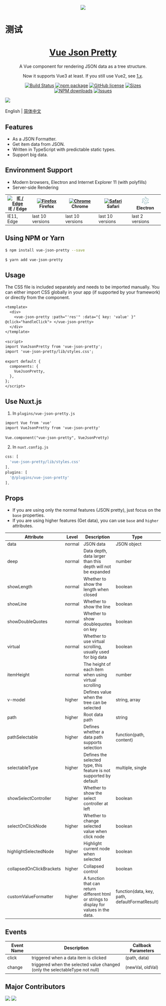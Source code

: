 <p align="center">
  <a href="https://github.com/leezng/vue-json-pretty">
    <img width="200" src="./static/logo.svg">
  </a>
</p>
<h1>
测试
</h1>

<h1 align="center">
  <a href="https://github.com/leezng/vue-json-pretty" target="_blank">Vue Json Pretty</a>
</h1>

<div align="center">

<p>A Vue component for rendering JSON data as a tree structure.</p>
<p>Now it supports Vue3 at least. If you still use Vue2, see <a href="https://github.com/leezng/vue-json-pretty/tree/1.x">1.x</a>.</p>

[![Build Status](https://travis-ci.org/leezng/vue-json-pretty.svg?branch=master)](https://travis-ci.org/leezng/vue-json-pretty)
[![npm package](https://img.shields.io/npm/v/vue-json-pretty.svg)](https://www.npmjs.org/package/vue-json-pretty)
[![GitHub license](https://img.shields.io/badge/license-MIT-blue.svg)](https://github.com/leezng/vue-json-pretty/blob/master/LICENSE)
[![Sizes](https://img.shields.io/bundlephobia/min/vue-json-pretty)](https://bundlephobia.com/result?p=vue-json-pretty)
[![NPM downloads](http://img.shields.io/npm/dm/vue-json-pretty.svg?style=flat-square)](https://www.npmtrends.com/vue-json-pretty)
[![Issues](https://img.shields.io/github/issues-raw/leezng/vue-json-pretty)](https://github.com/leezng/vue-json-pretty/issues)

</div>

[![](./static/screenshot.png)](https://github.com/leezng/vue-json-pretty)

English | [简体中文](./README.zh_CN.md)

## Features

- As a JSON Formatter.
- Get item data from JSON.
- Written in TypeScript with predictable static types.
- Support big data.

## Environment Support

- Modern browsers, Electron and Internet Explorer 11 (with polyfills)
- Server-side Rendering

| [<img src="https://raw.githubusercontent.com/alrra/browser-logos/master/src/edge/edge_48x48.png" alt="IE / Edge" width="24px" height="24px" />](http://godban.github.io/browsers-support-badges/)</br>IE / Edge | [<img src="https://raw.githubusercontent.com/alrra/browser-logos/master/src/firefox/firefox_48x48.png" alt="Firefox" width="24px" height="24px" />](http://godban.github.io/browsers-support-badges/)</br>Firefox | [<img src="https://raw.githubusercontent.com/alrra/browser-logos/master/src/chrome/chrome_48x48.png" alt="Chrome" width="24px" height="24px" />](http://godban.github.io/browsers-support-badges/)</br>Chrome | [<img src="https://raw.githubusercontent.com/alrra/browser-logos/master/src/safari/safari_48x48.png" alt="Safari" width="24px" height="24px" />](http://godban.github.io/browsers-support-badges/)</br>Safari | [<img src="https://raw.githubusercontent.com/alrra/browser-logos/master/src/electron/electron_48x48.png" alt="Electron" width="24px" height="24px" />](http://godban.github.io/browsers-support-badges/)</br>Electron |
| --------------------------------------------------------------------------------------------------------------------------------------------------------------------------------------------------------------- | ----------------------------------------------------------------------------------------------------------------------------------------------------------------------------------------------------------------- | ------------------------------------------------------------------------------------------------------------------------------------------------------------------------------------------------------------- | ------------------------------------------------------------------------------------------------------------------------------------------------------------------------------------------------------------- | --------------------------------------------------------------------------------------------------------------------------------------------------------------------------------------------------------------------- |
| IE11, Edge                                                                                                                                                                                                      | last 10 versions                                                                                                                                                                                                  | last 10 versions                                                                                                                                                                                              | last 10 versions                                                                                                                                                                                              | last 2 versions                                                                                                                                                                                                       |

## Using NPM or Yarn

```bash
$ npm install vue-json-pretty --save
```

```bash
$ yarn add vue-json-pretty
```

## Usage

The CSS file is included separately and needs to be imported manually. You can either import CSS globally in your app (if supported by your framework) or directly from the component.

```vue
<template>
  <div>
    <vue-json-pretty :path="'res'" :data="{ key: 'value' }" @click="handleClick"> </vue-json-pretty>
  </div>
</template>

<script>
import VueJsonPretty from 'vue-json-pretty';
import 'vue-json-pretty/lib/styles.css';

export default {
  components: {
    VueJsonPretty,
  },
};
</script>
```

## Use Nuxt.js

1. In `plugins/vue-json-pretty.js`

```
import Vue from 'vue'
import VueJsonPretty from 'vue-json-pretty'

Vue.component("vue-json-pretty", VueJsonPretty)
```

2. In `nuxt.config.js`

```js
css: [
  'vue-json-pretty/lib/styles.css'
],
plugins: [
  '@/plugins/vue-json-pretty'
],
```

## Props

- If you are using only the normal features (JSON pretty), just focus on the `base` properties.
- If you are using higher features (Get data), you can use `base` and `higher` attributes.

| Attribute                | Level  | Description                                                                             | Type                                           | Default  |
| ------------------------ | ------ | --------------------------------------------------------------------------------------- | ---------------------------------------------- | -------- |
| data                     | normal | JSON data                                                                               | JSON object                                    | -        |
| deep                     | normal | Data depth, data larger than this depth will not be expanded                            | number                                         | Infinity |
| showLength               | normal | Whether to show the length when closed                                                  | boolean                                        | false    |
| showLine                 | normal | Whether to show the line                                                                | boolean                                        | true     |
| showDoubleQuotes         | normal | Whether to show doublequotes on key                                                     | boolean                                        | true     |
| virtual                  | normal | Whether to use virtual scrolling, usually used for big data                             | boolean                                        | false    |
| itemHeight               | normal | The height of each item when using virtual scrolling                                    | number                                         | auto     |
| v-model                  | higher | Defines value when the tree can be selected                                             | string, array                                  | -        |
| path                     | higher | Root data path                                                                          | string                                         | root     |
| pathSelectable           | higher | Defines whether a data path supports selection                                          | function(path, content)                        | -        |
| selectableType           | higher | Defines the selected type, this feature is not supported by default                     | multiple, single                               | -        |
| showSelectController     | higher | Whether to show the select controller at left                                           | boolean                                        | false    |
| selectOnClickNode        | higher | Whether to change selected value when click node                                        | boolean                                        | true     |
| highlightSelectedNode    | higher | Highlight current node when selected                                                    | boolean                                        | true     |
| collapsedOnClickBrackets | higher | Collapsed control                                                                       | boolean                                        | true     |
| customValueFormatter     | higher | A function that can return different html or strings to display for values in the data. | function(data, key, path, defaultFormatResult) | -        |

## Events

| Event Name | Description                                                                  | Callback Parameters |
| ---------- | ---------------------------------------------------------------------------- | ------------------- |
| click      | triggered when a data item is clicked                                        | (path, data)        |
| change     | triggered when the selected value changed (only the selectableType not null) | (newVal, oldVal)    |

## Major Contributors

[![](https://avatars3.githubusercontent.com/u/153197?v=3&s=50)](https://github.com/rchl)
[![](https://avatars1.githubusercontent.com/u/445616?v=3&s=50)](https://github.com/blackmad)

